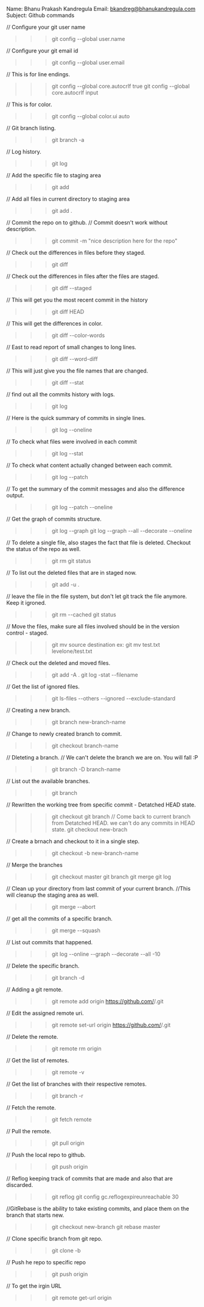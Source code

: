 Name: Bhanu Prakash Kandregula
Email: bkandreg@bhanukandregula.com
Subject: Github commands 

// Configure your git user name
>>> git config --global user.name

// Configure your git email id
>>> git config --global user.email

// This is for line endings.
>>> git config --global core.autocrlf true 
>>> git config --global core.autocrlf input

// This is for color.
>>> git config --global color.ui auto

// Git branch listing.
>>> git branch -a

// Log history.
>>> git log 

// Add the specific file to staging area
>>> git add <filename>

// Add all files in current directory to staging area
>>> git add .

// Commit the repo on to github.
// Commit doesn't work without description.
>>> git commit -m "nice description here for the repo"

// Check out the differences in files before they staged.
>>> git diff

// Check out the differences in files after the files are staged.
>>> git diff --staged

// This will get you the most recent commit in the history
>>> git diff HEAD

// This will get the differences in color. 
>>> git diff --color-words

// East to read report of small changes to long lines.
>>> git diff --word-diff

// This will just give you the file names that are changed.
>>> git diff --stat

// find out all the commits history with logs.
>>> git log

// Here is the quick summary of commits in single lines.
>>> git log --oneline

// To check what files were involved in each commit
>>> git log --stat

// To check what content actually changed between each commit.
>>> git log --patch

// To get the summary of the commit messages and also the difference output.
>>> git log --patch --oneline

// Get the graph of commits structure.
>>> git log --graph
>>> git log --graph --all --decorate --oneline

// To delete a single file, also stages the fact that file is deleted. Checkout the status of the repo as well.
>>> git rm <file-name>
>>> git status

// To list out the deleted files that are in staged now.
>>> git add -u .

// leave the file in the file system, but don't let git track the file anymore. Keep it igroned.
>>> git rm --cached <filename>
>>> git status

// Move the files, make sure all files involved should be in the version control - staged.
>>> git mv source destination
ex: git mv test.txt levelone/test.txt

// Check out the deleted and moved files.
>>> git add -A .
>>> git log -stat --filename

// Get the list of ignored files.
>>> git ls-files --others --ignored --exclude-standard

// Creating a new branch.
>>> git branch new-branch-name

// Change to newly created branch to commit.
>>> git checkout branch-name

// Dleteting a branch.
// We can't delete the branch we are on. You will fall :P
>>> git branch -D branch-name

// List out the available branches.
>>> git branch

// Rewritten the working tree from specific commit - Detatched HEAD state.
>>> git checkout <commit-id>
>>> git branch
// Come back to current branch from Detatched HEAD. we can't do any commits in HEAD state.
>>> git checkout new-brach

// Create a brnach and checkout to it in a single step.
>>> git checkout -b new-branch-name

// Merge the branches
>>> git checkout master
>>> git branch
>>> git merge <branch-name>
>>> git log

// Clean up your directory from last commit of your current branch.
//This will cleanup the staging area as well.
>>> git merge --abort

// get all the commits of a specific branch.
>>> git merge --squash <target-branch-name>

// List out commits that happened.
>>> git log --online --graph --decorate --all -10

// Delete the specific branch.
>>> git branch -d <branch-name>

// Adding a git remote.
>>> git remote add origin https://github.com/<user-name>/<repo-name>.git

// Edit the assigned remote uri.
>>> git remote set-url origin https://github.com/<user-name>/<repo-name>.git

// Delete the remote.
>>> git remote rm origin

// Get the list of remotes.
>>> git remote -v

// Get the list of branches with their respective remotes.
>>> git branch -r 

// Fetch the remote.
>>> git fetch remote

// Pull the remote.
>>> git pull origin

// Push the local repo to github.
>>> git push origin

// Reflog keeping track of commits that are made and also that are discarded.
>>> git reflog
>>> git config gc.reflogexpireunreachable 30

//GitRebase is the ability to take existing commits, and place them on the branch that starts new.
>>> git checkout new-branch
>>> git rebase master

// Clone specific  branch from git repo.
>>> git clone -b <branch-name> <master-repo-name>

// Push he repo to specific repo
>>> git push origin <branch-name>

// To get the irgin URL
>>> git remote get-url origin








